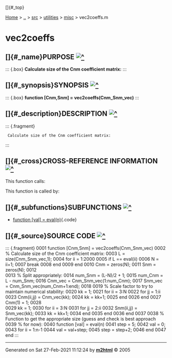 []{#_top}

<div>

[Home](../../../../index.html) \> [..](#) \> [src](#) \> [utilities](#)
\> [misc](index.html) \> vec2coeffs.m

</div>

# vec2coeffs

## []{#_name}PURPOSE [![\^](../../../../up.png)](#_top)

::: {.box}
**Calculate size of the Cnm coefficient matrix:**
:::

## []{#_synopsis}SYNOPSIS [![\^](../../../../up.png)](#_top)

::: {.box}
**function \[Cnm,Snm\] = vec2coeffs(Cnm_Snm_vec)**
:::

## []{#_description}DESCRIPTION [![\^](../../../../up.png)](#_top)

::: {.fragment}
``` {.comment}
 Calculate size of the Cnm coefficient matrix:
```
:::

## []{#_cross}CROSS-REFERENCE INFORMATION [![\^](../../../../up.png)](#_top)

This function calls:

This function is called by:

## []{#_subfunctions}SUBFUNCTIONS [![\^](../../../../up.png)](#_top)

-   [function \[val\] = eval(n)](#_sub1){.code}

## []{#_source}SOURCE CODE [![\^](../../../../up.png)](#_top)

::: {.fragment}
    0001 function [Cnm,Snm] = vec2coeffs(Cnm_Snm_vec)
    0002     % Calculate size of the Cnm coefficient matrix:
    0003     L = size(Cnm_Snm_vec,1);
    0004     for ii = 1:2000
    0005         if L == eval(ii)
    0006             N = ii+1;
    0007             break
    0008         end
    0009     end
    0010     Cnm = zeros(N);
    0011     Snm = zeros(N);
    0012     
    0013     % Split appropriately:
    0014     num_Snm = (L-N)/2 + 1;
    0015     num_Cnm = L - num_Snm;
    0016     Cnm_vec = Cnm_Snm_vec(1:num_Cnm);
    0017     Snm_vec = Cnm_Snm_vec(num_Cnm+1:end);
    0018 
    0019     % Scale factor to try to maintain numerical stability:
    0020     kk = 1;
    0021     for ii = 3:N
    0022        for jj = 1:ii
    0023           Cnm(ii,jj) = Cnm_vec(kk);
    0024           kk = kk+1;
    0025        end
    0026     end
    0027     Cnm(1) = 1;
    0028     
    0029     kk = 1;
    0030     for ii = 3:N
    0031         for jj = 2:ii
    0032             Snm(ii,jj) = Snm_vec(kk);
    0033             kk = kk+1;
    0034         end
    0035     end
    0036 end
    0037 
    0038 % Function to get the appropriate size (guess and check is best approach
    0039 % for now):
    0040 function [val] = eval(n)
    0041     step = 5;
    0042     val = 0;
    0043     for ii = 1:n-1
    0044         val = val+step;
    0045         step = step+2;
    0046     end
    0047 end
:::

------------------------------------------------------------------------

Generated on Sat 27-Feb-2021 11:12:24 by
**[m2html](http://www.artefact.tk/software/matlab/m2html/ "Matlab Documentation in HTML")**
© 2005
